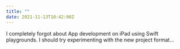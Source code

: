 ```yaml
---
title: ""
date: 2021-11-13T10:42:00Z
---
```

I completely forgot about App development on iPad using Swift playgrounds. I should try experimenting with the new project format…

